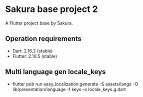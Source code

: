 # Sakura base project 2

A Flutter project base by Sakura.

## Operation requirements
- Dart: 2.16.2 (stable)
- Flutter: 2.10.5 (stable)

## Multi language gen locale_keys
 - flutter pub run easy_localization:generate -S assets/langs -O lib/presentation/language -f keys -o locale_keys.g.dart